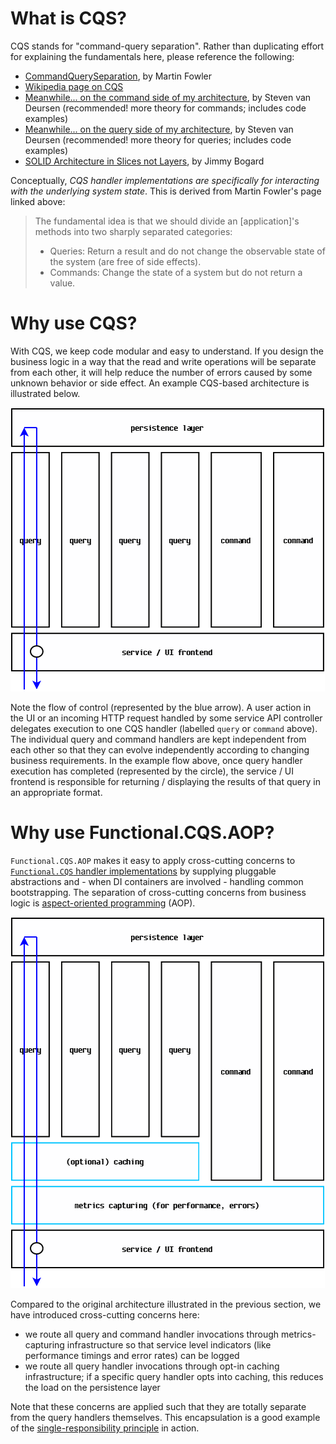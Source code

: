 # What is CQS?
CQS stands for "command-query separation".  Rather than duplicating effort for explaining the fundamentals here, please reference the following:
- [CommandQuerySeparation](http://martinfowler.com/bliki/CommandQuerySeparation.html), by Martin Fowler
- [Wikipedia page on CQS](https://en.wikipedia.org/wiki/Command%E2%80%93query_separation)
- [Meanwhile... on the command side of my architecture](https://cuttingedge.it/blogs/steven/pivot/entry.php?id=91), by Steven van Deursen (recommended! more theory for commands; includes code examples) 
- [Meanwhile... on the query side of my architecture](https://cuttingedge.it/blogs/steven/pivot/entry.php?id=92), by Steven van Deursen (recommended! more theory for queries; includes code examples)
- [SOLID Architecture in Slices not Layers](https://www.vimeo.com/190925521), by Jimmy Bogard

Conceptually, *CQS handler implementations are specifically for interacting with the underlying system state*.  This is derived from Martin Fowler's page linked above:
>The fundamental idea is that we should divide an [application]'s methods into two sharply separated categories:
>- Queries: Return a result and do not change the observable state of the system (are free of side effects).
>- Commands: Change the state of a system but do not return a value.

# Why use CQS?
With CQS, we keep code modular and easy to understand.  If you design the business logic in a way that the read and write operations will be separate from each other, it will help reduce the number of errors caused by some unknown behavior or side effect.  An example CQS-based architecture is illustrated below.

![example CQS architecture](images/CQS_architecture.png)

Note the flow of control (represented by the blue arrow).  A user action in the UI or an incoming HTTP request handled by some service API controller delegates execution to one CQS handler (labelled `query` or `command` above).  The individual query and command handlers are kept independent from each other so that they can evolve independently according to changing business requirements.  In the example flow above, once query handler execution has completed (represented by the circle), the service / UI frontend is responsible for returning / displaying the results of that query in an appropriate format.

# Why use Functional.CQS.AOP?
`Functional.CQS.AOP` makes it easy to apply cross-cutting concerns to [`Functional.CQS` handler implementations](https://github.com/RyanMarcotte/Functional.CQS/tree/master/src/Functional.CQS) by supplying pluggable abstractions and - when DI containers are involved - handling common bootstrapping.  The separation of cross-cutting concerns from business logic is [aspect-oriented programming](https://en.wikipedia.org/wiki/Aspect-oriented_programming) (AOP).

![example CQS architecture with AOP](images/CQS_architecture_with_aop.png)

Compared to the original architecture illustrated in the previous section, we have introduced cross-cutting concerns here:
- we route all query and command handler invocations through metrics-capturing infrastructure so that service level indicators (like performance timings and error rates) can be logged
- we route all query handler invocations through opt-in caching infrastructure; if a specific query handler opts into caching, this reduces the load on the persistence layer

Note that these concerns are applied such that they are totally separate from the query handlers themselves.  This encapsulation is a good example of the [single-responsibility principle](https://en.wikipedia.org/wiki/Single_responsibility_principle) in action.
